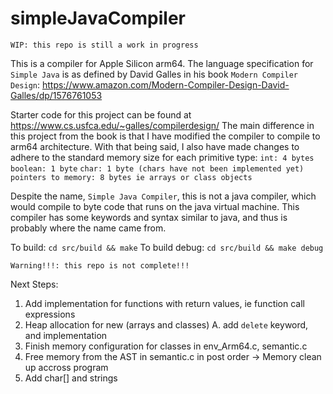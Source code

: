 # simpleJavaCompiler

```WIP: this repo is still a work in progress```

This is a compiler for Apple Silicon arm64. The language specification for ```Simple Java``` is as defined by David Galles in his book ```Modern Compiler Design```: https://www.amazon.com/Modern-Compiler-Design-David-Galles/dp/1576761053

Starter code for this project can be found at https://www.cs.usfca.edu/~galles/compilerdesign/
The main difference in this project from the book is that I have modified the compiler to compile to arm64 architecture.
With that being said, I also have made changes to adhere to the standard memory size for each primitive type:
```int: 4 bytes```
```boolean: 1 byte```
```char: 1 byte (chars have not been implemented yet)```
```pointers to memory: 8 bytes ie arrays or class objects```


Despite the name, ```Simple Java Compiler```, this is not a java compiler, which would compile to byte code that runs on the java virtual machine. This compiler has some keywords and syntax similar to java, and thus is probably where the name came from.

To build: ```cd src/build && make```
To build debug: ```cd src/build && make debug```

```Warning!!!: this repo is not complete!!!```

Next Steps:
1. Add implementation for functions with return values, ie function call expressions
2. Heap allocation for new (arrays and classes)
    A. add ```delete``` keyword, and implementation
3. Finish memory configuration for classes in env_Arm64.c, semantic.c
4. Free memory from the AST in semantic.c in post order
    -> Memory clean up accross program
5. Add char[] and strings
